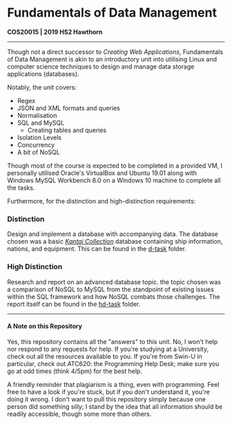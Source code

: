 # Fundamentals of Data Management

**COS20015 | 2019 HS2 Hawthorn**

---

Though not a direct successor to *Creating Web Applications*, Fundamentals of Data Management is akin to an introductory unit into utilising Linux and computer science techniques to design and manage data storage applications (databases).

Notably, the unit covers:

* Regex
* JSON and XML formats and queries
* Normalisation
* SQL and MySQL
  * Creating tables and queries
* Isolation Levels
* Concurrency
* A bit of NoSQL

Though most of the course is expected to be completed in a provided VM, I personally utilised Oracle's VirtualBox and Ubuntu 19.01 along with Windows MySQL Workbench 8.0 on a Windows 10 machine to complete all the tasks.

Furthermore, for the distinction and high-distinction requirements:

### Distinction

Design and implement a database with accompanying data. The database chosen was a basic [*Kantai Collection*](https://en.kancollewiki.net/Kancolle_Wiki) database containing ship information, nations, and equipment.  This can be found in the [d-task](https://github.com/Mikanwolfe/fundamentals-of-data-management/tree/master/d_task) folder.

### High Distinction

Research and report on an advanced database topic. the topic chosen was a comparison of NoSQL to MySQL from the standpoint of existing issues within the SQL framework and how NoSQL combats those challenges. The report itself can be found in the [hd-task](https://github.com/Mikanwolfe/fundamentals-of-data-management/tree/master/hd_task) folder.

---

#### A Note on this Repository

Yes, this repository contains all the "answers" to this unit. No, I won't help nor respond to any requests for help. If you're studying at a University, check out all the resources available to you. If you're from Swin-U in particular, check out ATC620: the Programming Help Desk; make sure you go at odd times (think 4/5pm) for the best help.

A friendly reminder that plagiarism is a thing, even with programming. Feel free to have a look if you're stuck, but if you don't understand it, you're doing it wrong. I don't want to pull this repository simply because one person did something silly; I stand by the idea that all information should be readily accessible, though some more than others. 




